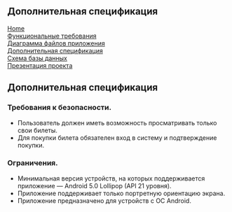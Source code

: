 ## Дополнительная спецификация
[Home](../index.md)    
[Функциональные требования](functionalRequirements.md)  
[Диаграмма файлов приложения](filesDiagram.md)  
[Дополнительная спецификация](additionalSpecification.md)   
[Схема базы данных](databaseSchema.md)  
[Презентация проекта](projectPresentation.md)

## Дополнительная спецификация
### Требования к безопасности.
* Пользователь должен иметь возможность просматривать только свои билеты.
* Для покупки билета обязателен вход в систему и подтверждение покупки.
### Ограничения.
* Минимальная версия устройств, на которых поддерживается приложение &mdash; Android  5.0 Lollipop (API 21 уровня).
* Приложение поддерживает только портретную ориентацию экрана.
* Приложение предназначено для устройств с ОС Android.
